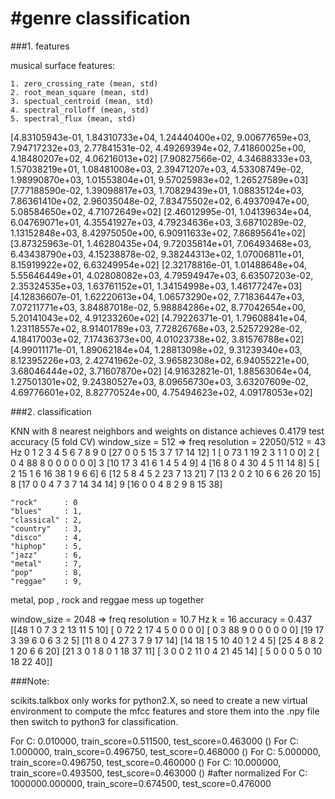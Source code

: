 #genre classification
==============================



###1. features

musical surface features:

    1. zero_crossing_rate (mean, std)
    2. root_mean_square (mean, std)
    3. spectual_centroid (mean, std)
    4. spectral_rolloff (mean, std)
    5. spectral_flux (mean, std)

[4.83105943e-01,   1.84310733e+04,   1.24440400e+02,   9.00677659e+03,   7.94717232e+03,   2.77841531e-02,   4.49269394e+02,   7.41860025e+00,   4.18480207e+02,   4.06216013e+02]
[7.90827566e-02,   4.34688333e+03,   1.57038219e+01,   1.08481008e+03,   2.39471207e+03,   4.53308749e-02,   1.98990870e+03,   1.01553804e+01,   9.57025983e+02,   1.26527589e+03]
[7.77188590e-02,   1.39098817e+03,   1.70829439e+01,   1.08835124e+03,   7.86361410e+02,   2.96035048e-02,   7.83475502e+02,   6.49370947e+00,   5.08584650e+02,   4.71072649e+02]
[2.46012995e-01,   1.04139634e+04,   6.04769071e+01,   4.35541927e+03,   4.79234636e+03,   3.68710289e-02,   1.13152848e+03,   8.42975050e+00,   6.90911633e+02,   7.86895641e+02]
[3.87325963e-01,   1.46280435e+04,   9.72035814e+01,   7.06493468e+03,   6.43438790e+03,   4.15238878e-02,   9.38244313e+02,   1.07006811e+01,   8.15919922e+02,   6.63249954e+02]
[2.32178816e-01,   1.01488648e+04,   5.55646449e+01,   4.02808082e+03,   4.79594947e+03,   6.63507203e-02,   2.35324535e+03,   1.63761152e+01,   1.34154998e+03,   1.46177247e+03]
[4.12836607e-01,   1.62220613e+04,   1.06573290e+02,   7.71836447e+03,   7.07211771e+03,   3.84887018e-02,   5.98884286e+02,   8.77042654e+00,   5.20141043e+02,   4.91233260e+02]
[4.79226371e-01,   1.79608841e+04,   1.23118557e+02,   8.91401789e+03,   7.72826768e+03,   2.52572928e-02,   4.18417003e+02,   7.17436373e+00,   4.01023738e+02,   3.81576788e+02]
[4.99011171e-01,   1.89062184e+04,   1.28813098e+02,   9.31239340e+03,   8.12395226e+03,   2.42741962e-02,   3.96582308e+02,   6.94055221e+00,   3.68046444e+02,   3.71607870e+02]
[4.91632821e-01,   1.88563064e+04,   1.27501301e+02,   9.24380527e+03,   8.09656730e+03,   3.63207609e-02,   4.69776601e+02,   8.82770524e+00,   4.75494623e+02,   4.09178053e+02]


###2. classification

KNN with 8 nearest neighbors and weights on distance achieves 0.4179 test accuracy (5 fold CV)
window_size = 512 => freq resolution = 22050/512 = 43 Hz
    0  1  2  3  4  5  6  7  8  9
0 [27  0  0  5 15  3  7 17 14 12]
1 [ 0 73  1 19  2  3  1  1  0  0]
2 [ 0  4 88  8  0  0  0  0  0  0]
3 [10 17  3 41  6  1  4  5  4  9]
4 [16  8  0  4 30  4  5 11 14  8]
5 [ 2 15  1  6 16 38  1  9  6  6]
6 [12  5  8  4  5  2 23  7 13 21]
7 [13  2  0  2 10  6  6 26 20 15]
8 [17  0  0  4  7  3  7 14 34 14]
9 [16  0  0  4  8  2  9  8 15 38]

    "rock"      : 0
    "blues"     : 1,
    "classical" : 2,
    "country"   : 3,
    "disco"     : 4,
    "hiphop"    : 5,
    "jazz"      : 6,
    "metal"     : 7,
    "pop"       : 8,
    "reggae"    : 9,


metal, pop , rock and reggae mess up together

window_size = 2048 => freq resolution = 10.7 Hz
k = 16
accuracy = 0.437
[[48  1  0  7  3  2 13 11  5 10]
 [ 0 72  2 17  4  5  0  0  0  0]
 [ 0  3 88  9  0  0  0  0  0  0]
 [19 17  3 39  6  0  6  3  2  5]
 [11  8  0  4 27  3  7  9 17 14]
 [14 18  1  5 10 40  1  2  4  5]
 [25  4  8  8  2  1 20  6  6 20]
 [21  3  0  1  8  0  1 18 37 11]
 [ 3  0  0  2 11  0  4 21 45 14]
 [ 5  0  0  0  5  0 10 18 22 40]]


###Note:

scikits.talkbox only works for python2.X, so need to create a new virtual environment to compute the mfcc features and store them into the .npy file then switch to python3 for classification.

For C: 0.010000, train_score=0.511500, test_score=0.463000
()
For C: 1.000000, train_score=0.496750, test_score=0.468000
()
For C: 5.000000, train_score=0.496750, test_score=0.460000
()
For C: 10.000000, train_score=0.493500, test_score=0.463000
()
#after normalized
For C: 1000000.000000, train_score=0.674500, test_score=0.476000

